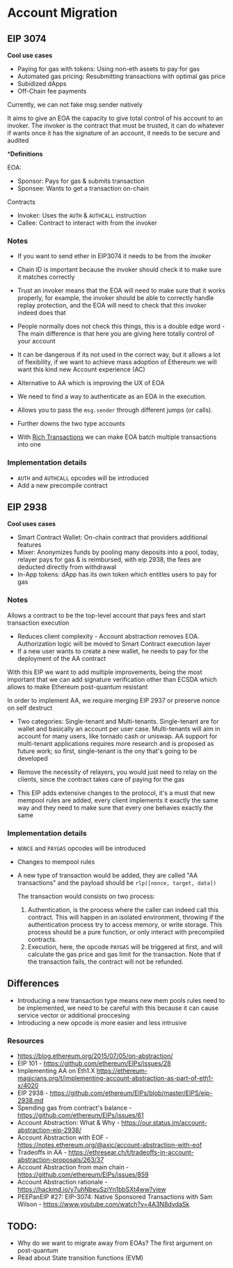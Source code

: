# Account Migration

## EIP 3074


**Cool use cases**

- Paying for gas with tokens: Using non-eth assets to pay for gas
- Automated gas pricing: Resubmitting transactions with optimal gas price
- Subidized dApps
- Off-Chain fee payments

Currently, we can not fake msg.sender natively 

It aims to give an EOA the capacity to give total control of his account to an invoker. The invoker is the contract that must be trusted, it can do whatever if wants once it has the signature of an account, it needs to be secure and audited

***Definitions**

EOA:
- Sponsor: Pays for gas & submits transaction
- Sponsee: Wants to get a transaction on-chain

Contracts
- Invoker: Uses the `AUTH` & `AUTHCALL` instruction
- Callee: Contract to interact with from the invoker

### Notes
- If you want to send ether in EIP3074 it needs to be from the *invoker*
- Chain ID is important because the invoker should check it to make sure it matches correctly
- Trust an invoker means that the EOA will need to make sure that it works properly, for example, the invoker should be able to correctly handle replay protection, and the EOA will need to check that this invoker indeed does that
- People normally does not check this things, this is a double edge word - The main difference is that here you are giving here totally control of your account
- It can be dangerous if its not used in the correct way, but it allows a lot of flexibility, if we want to achieve mass adoption of Ethereum we will want this kind new Account experience (AC)


- Alternative to AA which is improving the UX of EOA
- We need to find a way to authenticate as an EOA in the execution.
- Allows you to pass the `msg.sender` through different jumps (or calls).
- Further downs the two type accounts
- With [Rich Transactions](https://ethereum-magicians.org/t/rich-transactions-via-evm-bytecode-execution-from-externally-owned-accounts/4025/) we can make EOA batch multiple transactions into one

### Implementation details

- `AUTH` and `AUTHCALL` opcodes will be introduced
- Add a new precompile contract 




## EIP 2938

**Cool uses cases**

- Smart Contract Wallet: On-chain contract that providers additional features
- Mixer: Anonymizes funds by pooling many deposits into a pool, today, relayer pays for gas & is reimbursed, with eip 2938, the fees are deducted directly from withdrawal
- In-App tokens: dApp has its own token which entitles users to pay for gas 


### Notes

Allows a contract to be the top-level account that pays fees and start transaction execution

- Reduces client complexity - Account abstraction removes EOA. Authorization logic will be moved to Smart Contract execution layer
- If a new user wants to create a new wallet, he needs to pay for the deployment of the AA contract

With this EIP we want to add multiple improvements, being the most important that we can add signature verification other than ECSDA which allows to make Ethereum post-quantum resistant

In order to implement AA, we require merging EIP 2937 or preserve nonce on self destruct

- Two categories: Single-tenant and Multi-tenants.
  Single-tenant are for wallet and basically an account per user case. Multi-tenants will aim in account for many users, like tornado cash or uniswap. AA support for multi-tenant applications requires more research and is proposed as future work; so first, single-tenant is the ony that's going to be developed

- Remove the necessity of relayers, you would just need to relay on the clients, since the contract takes care of paying for the gas
- This EIP adds extensive changes to the protocol, it's a must that new mempool rules are added, every client implements it exactly the same way and they need to make sure that every one behaves exactly the same

### Implementation details

- `NONCE` and `PAYGAS` opcodes will be introduced
- Changes to mempool rules
- A new type of transaction would be added, they are called "AA transactions" and the payload should be `rlp([nonce, target, data])`

  The transaction would consists on two process:

  1. Authentication, is the process where the caller can indeed call this contract. This will happen in an isolated environment, throwing if the authentication process try to access memory, or write storage. This process should be a pure function, or only interact with precompiled contracts.
  2. Execution, here, the opcode `PAYGAS` will be triggered at first, and will calculate the gas price and gas limit for the transaction. Note that if the transaction fails, the contract will not be refunded.



## Differences
  - Introducing a new transaction type means new mem pools rules need to be implemented, we need to be careful with this because it can cause service vector or additional proccesing
  - Introducing a new opcode is more easier and less intrusive

### Resources

- https://blog.ethereum.org/2015/07/05/on-abstraction/
- EIP 101 - https://github.com/ethereum/EIPs/issues/28
- Implementing AA on Eth1.X https://ethereum-magicians.org/t/implementing-account-abstraction-as-part-of-eth1-x/4020
- EIP 2938 - https://github.com/ethereum/EIPs/blob/master/EIPS/eip-2938.md
- Spending gas from contract's balance - https://github.com/ethereum/EIPs/issues/61
- Account Abstraction: What & Why - https://our.status.im/account-abstraction-eip-2938/
- Account Abstraction with EOF - https://notes.ethereum.org/@axic/account-abstraction-with-eof
- Tradeoffs in AA - https://ethresear.ch/t/tradeoffs-in-account-abstraction-proposals/263/37
- Account Abstraction from main chain - https://github.com/ethereum/EIPs/issues/859
- Account Abstraction rationale - https://hackmd.io/y7uhNbeuSziYn1bbSXt4ww?view
- PEEPanEIP #27: EIP-3074: Native Sponsored Transactions with Sam Wilson - https://www.youtube.com/watch?v=4A3N8dvdaSk

## TODO:

- Why do we want to migrate away from EOAs? The first argument on post-quantum
- Read about State transition functions (EVM)
